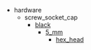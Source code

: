* hardware
  * screw_socket_cap
    * [black](hardware/screw_socket_cap/black)
      * [5_mm](hardware/screw_socket_cap/black/5_mm)
        * [hex_head](hex_head)
